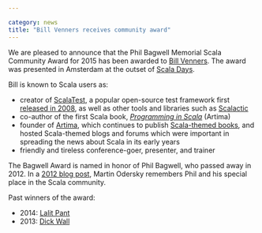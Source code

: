 ```yaml
---

category: news
title: "Bill Venners receives community award"
---
```

We are pleased to announce that the Phil Bagwell Memorial Scala Community Award for 2015 has been awarded to [Bill Venners](https://twitter.com/bvenners).  The award was presented in Amsterdam at the outset of [Scala Days](http://event.scaladays.org/scaladays-amsterdam-2015).

Bill is known to Scala users as:

* creator of [ScalaTest](https://www.scalatest.org), a popular open-source test framework first [released in 2008](https://www.artima.com/weblogs/viewpost.jsp?thread=222678), as well as other tools and libraries such as [Scalactic](https://www.scalactic.org)
* co-author of the first Scala book, [_Programming in Scala_](https://www.artima.com/shop/programming_in_scala_3ed) (Artima)
* founder of [Artima](https://www.artima.com/aboutartima.html), which continues to publish [Scala-themed books](https://www.artima.com/shop/catalog), and hosted Scala-themed blogs and forums which were important in spreading the news about Scala in its early years
* friendly and tireless conference-goer, presenter, and trainer

The Bagwell Award is named in honor of Phil Bagwell, who passed away in 2012.  In a [2012 blog post](https://www.lightbend.com/blog/rip-phil-bagwell), Martin Odersky remembers Phil and his special place in the Scala community.

Past winners of the award:

* 2014: [Lalit Pant](https://kojoenv.wordpress.com/2014/09/27/phil-bagwell-award/)
* 2013: [Dick Wall](https://twitter.com/dickwall)

